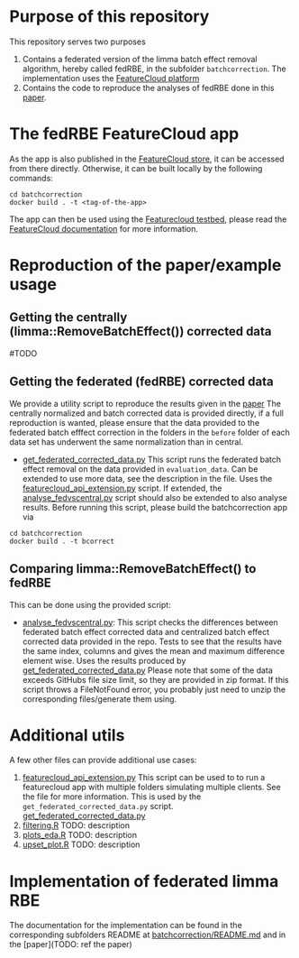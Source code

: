 # Purpose of this repository
This repository serves two purposes
1. Contains a federated version of the limma batch effect removal algorithm,
hereby called fedRBE, in the subfolder `batchcorrection`. 
The implementation uses the [FeatureCloud platform](http://dx.doi.org/10.2196/42621)
1. Contains the code to reproduce the analyses of fedRBE done in 
this [paper](TODO:link).

# The fedRBE FeatureCloud app
As the app is also published in the [FeatureCloud store](https://featurecloud.ai/app-store), it can
be accessed from there directly. Otherwise, it can be built locally by 
the following commands:
```
cd batchcorrection
docker build . -t <tag-of-the-app>
```
The app can then be used using the [Featurecloud testbed](https://featurecloud.ai/development/test), 
please read the [FeatureCloud documentation](https://featurecloud.ai/assets/developer_documentation/index.html) 
for more information.

# Reproduction of the paper/example usage

## Getting the centrally (limma::RemoveBatchEffect()) corrected data
#TODO

## Getting the federated (fedRBE) corrected data
We provide a utility script to reproduce the results given in the [paper](TODO:link)
The centrally normalized and batch corrected data is provided directly, if a
full reproduction is wanted, please ensure that the data provided to the
federated batch efffect correction in the folders in the `before` folder of
each data set has underwent the same normalization than in central.

- [get_federated_corrected_data.py](evaluation_utils/get_federated_corrected_data.py)
This script runs the federated batch effect removal on the data provided in
`evaluation_data`. Can be extended to use more data, see the description in the
file. Uses the [featurecloud_api_extension.py](evaluation_utils/featurecloud_api_extension.py)
script. If extended, the [analyse_fedvscentral.py](evaluation_utils/analyse_fedvscentral.py)
script should also be extended to also analyse results. Before running this script,
please build the batchcorrection app via
```
cd batchcorrection
docker build . -t bcorrect
```

## Comparing limma::RemoveBatchEffect() to fedRBE
This can be done using the provided script:
- [analyse_fedvscentral.py](evaluation_utils/analyse_fedvscentral.py):
This script checks the differences between federated batch effect corrected data
and centralized batch effect corrected data provided in the repo. 
Tests to see that the results have the same index, columns and gives the 
mean and maximum difference element wise. 
Uses the results produced by [get_federated_corrected_data.py](evaluation_utils/get_federated_corrected_data.py)
Please note that some of the data exceeds GitHubs file size limit, so they
are provided in zip format. If this script throws a FileNotFound error, you
probably just need to unzip the corresponding files/generate them using.

# Additional utils
A few other files can provide additional use cases:
1. [featurecloud_api_extension.py](evaluation_utils/featurecloud_api_extension.py)
This script can be used to to run a featurecloud app with multiple folders simulating
multiple clients. See the file for more information. This is used by the `get_federated_corrected_data.py` script.
[get_federated_corrected_data.py](evaluation_utils/get_federated_corrected_data.py)
1. [filtering.R](evaluation_utils/filtering.R)
TODO: description
1. [plots_eda.R](evaluation_utils/plots_eda.R)
TODO: description
1. [upset_plot.R](evaluation_utils/upset_plot.py)
TODO: description

# Implementation of federated limma RBE
The documentation for the implementation can be found in the corresponding 
subfolders README at [batchcorrection/README.md](batchcorrection/README.md)
and in the [paper](TODO: ref the paper) 
